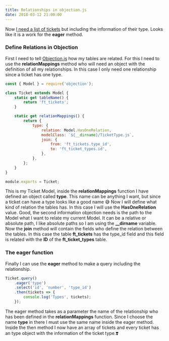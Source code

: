 ```yaml
---
title: Relationships in objection.js
date: 2018-03-12 21:00:00
---
```


Now [I need a list of tickets](https://blog.eperedo.com/2018/03/12/objection-orm/) but including the information of their type. Looks like it is a work for the **eager** method.

### Define Relations in Objection

First I need to tell [Objection.js](https://vincit.github.io/objection.js) how my tables are related. For this I need to use the **relationMappings**
method who will need an object with the definition of all my relationships.
In this case I only need one relationship since a ticket has one type.

```javascript
const { Model } = require('objection');

class Ticket extends Model {
	static get tableName() {
		return 'ft_tickets';
	}

	static get relationMappings() {
		return {
			type: {
				relation: Model.HasOneRelation,
				modelClass: `${__dirname}/TicketType.js`,
				join: {
					from: 'ft_tickets.type_id',
					to: 'ft_ticket_types.id',
				},
			},
		};
	}
}

module.exports = Ticket;
```

This is my Ticket Model, inside the **relationMappings** function I have defined an object called **type**. This name can be anything I want, but since a ticket can have a type looks like a good name 😅
Now I will define what kind of relation the tables has. In this case I will use the **HasOneRelation** value.
Good, the second information objection needs is the path to the Model what I want to relate my current Model.
It can be a relative or absolute path, I like absolute paths so I am using the **\_\_dirname** variable.
Now the **join** method will contain the fields who define the relation between the tables. In this case the table **ft_tickets** has the type_id field and this field is related with the **ID** of the **ft_ticket_types** table.

### The eager function

Finally I can use the **eager** method to make a query including the relationship.

```javascript
Ticket.query()
	.eager('type')
	.select('id', 'number', 'type_id')
	.then(tickets => {
		console.log('Types', tickets);
	});
```

The eager method takes as a parameter the name of the relationship who has been defined in the **relationMappings** function. Since I choose the name **type** in there I must use the same name inside the eager method.
Inside the then method I now have an array of tickets and every ticket has an type object with the information of the ticket type.❣️
